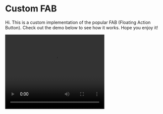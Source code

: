 # Custom FAB

Hi. This is a custom implementation of the popular FAB (Floating Action Button). Check out the demo below to see how it works. Hope you enjoy it!

<video width="320" height="240" controls>
  <source src="appVideo.mp4" type="video/mp4">
</video>